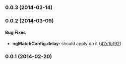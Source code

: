 <a name="0.0.3"></a>
### 0.0.3 (2014-03-14)


<a name="0.0.2"></a>
### 0.0.2 (2014-03-09)


#### Bug Fixes

* **ngMatchConfig.delay:** should apply on it ([42c1bf92](https://github.com/tomchentw/ng-match/commit/42c1bf92b279eef08ccf4ff6967bb468268d8930))


<a name="0.0.1"></a>
### 0.0.1 (2014-02-20)

